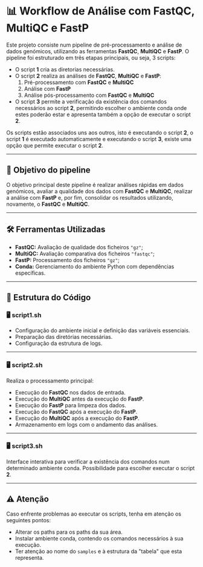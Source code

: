 # 📊 **Workflow de Análise com FastQC, MultiQC e FastP**  

Este projeto consiste num pipeline de pré-processamento e análise de dados genómicos, utilizando as ferramentas **FastQC**, **MultiQC** e **FastP**. O pipeline foi estruturado em três etapas principais, ou seja, 3 scripts:  

- O script **1** cria as diretorias necessárias.  
- O script **2** realiza as análises de **FastQC**, **MultiQC** e **FastP**:  
  1. Pré-processamento com **FastQC** e **MultiQC**  
  2. Análise com **FastP**  
  3. Análise pós-processamento com **FastQC** e **MultiQC**  
- O script **3** permite a verificação da existência dos comandos necessários ao script **2**, permitindo escolher o ambiente conda onde estes poderão estar e apresenta também a opção de executar o script **2**.  

Os scripts estão associados uns aos outros, isto é executando o script **2**, o script **1** é executado automaticamente e executando o script **3**, existe uma opção que permite executar o script **2**.  

---

## 🚀 **Objetivo do pipeline**  

O objetivo principal deste pipeline é realizar análises rápidas em dados genómicos, avaliar a qualidade dos dados com **FastQC** e **MultiQC**, realizar a análise com **FastP** e, por fim, consolidar os resultados utilizando, novamente, o **FastQC** e **MultiQC**.  

---

## 🛠️ **Ferramentas Utilizadas**  

- **FastQC:** Avaliação de qualidade dos ficheiros `"gz"`;  
- **MultiQC:** Avaliação comparativa dos ficheiros `"fastqc"`;  
- **FastP:** Processamento dos ficheiros `"gz"`;  
- **Conda:** Gerenciamento do ambiente Python com dependências específicas.  

---

## 📂 **Estrutura do Código**  

### 🖥️ **script1.sh**  

- Configuração do ambiente inicial e definição das variáveis essenciais.  
- Preparação das diretórias necessárias.  
- Configuração da estrutura de logs.  

---

### 🖥️ **script2.sh**  

Realiza o processamento principal:  

- Execução do **FastQC** nos dados de entrada.  
- Execução do **MultiQC** antes da execução do **FastP**.  
- Execução do **FastP** para limpeza dos dados.  
- Execução do **FastQC** após a execução do **FastP**.  
- Execução do **MultiQC** após a execução do **FastP**.  
- Armazenamento em logs com o andamento das análises.  

---

### 🖥️ **script3.sh**  

Interface interativa para verificar a existência dos comandos num determinado ambiente conda. Possibilidade para escolher executar o script **2**.  

---

## ⚠️ **Atenção**  

Caso enfrente problemas ao executar os scripts, tenha em atenção os seguintes pontos:  

- Alterar os paths para os paths da sua área.  
- Instalar ambiente conda, contendo os comandos necessários à sua execução.  
- Ter atenção ao nome do `samples` e à estrutura da "tabela" que esta representa.  
